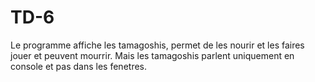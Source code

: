 # TD-6
Le programme affiche les tamagoshis, permet de les nourir et les faires jouer et peuvent mourrir.
Mais les tamagoshis parlent uniquement en console et pas dans les fenetres.
